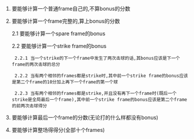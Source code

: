 1. 要能够计算一个普通frame自己的,不算bonus的分数

2. 要能够计算一个frame完整的,算上bonus的分数

    2.1 要能够计算一个spare frame的bonus
    
    2.2 要能够计算一个strike frame的bonus
    
        2.2.1 当一个strike的下一个frame中发生了两次击球的话,其bonus应该是下一个frame的两次击球的总分
        
        2.2.2 当有两个相邻的frames都是strike时,其中前一个strike frame的bonus应该是第二个frame的10分加上再下一个frame的第一个球
        
        2.2.3 当有两个相邻的frames都是strike,并且没有再下一个frame时(既后一个strike是全局最后一个frame),其中前一个strike frame的bonus应该是第二个frame的前两次击球得分
    
3. 要能够计算最后一个frame的分数(无论打的什么样都没有bonus)

4. 要能够计算整场得得分(全部十个frames)